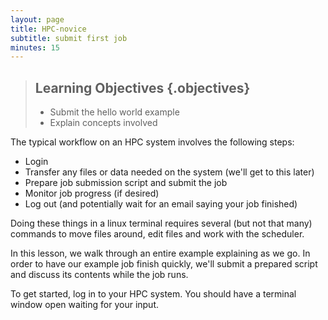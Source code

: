 ```yaml
---
layout: page
title: HPC-novice
subtitle: submit first job
minutes: 15
---
```

> ## Learning Objectives {.objectives}
>
> *   Submit the hello world example 
> *   Explain concepts involved

The typical workflow on an HPC system involves the following steps:
* Login
* Transfer any files or data needed on the system (we'll get to this later)
* Prepare job submission script and submit the job
* Monitor job progress (if desired)
* Log out (and potentially wait for an email saying your job finished)

Doing these things in a linux terminal requires several (but not that many) commands to move files around, edit files and work with the scheduler.

In this lesson, we walk through an entire example explaining as we go.  In order to have our example job finish quickly, we'll submit a prepared script and discuss its contents while the job runs.

To get started, log in to your HPC system.  You should have a terminal window open waiting for your input.

